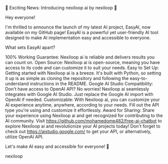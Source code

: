🚀 Exciting News: Introducing nexiloop ai by nexiloop 🤖

Hey everyone!

I'm thrilled to announce the launch of my latest AI project, EasyAI, now available on my GitHub page! EasyAI is a powerful yet user-friendly AI tool designed to make AI implementation easy and accessible to everyone.

What sets EasyAI apart?

100% Working Guarantee: Nexiloop ai is reliable and delivers results you can count on.
Open Source: Nexiloop ai is open-source, meaning you have access to its code and can customize it to suit your needs.
Easy to Set Up: Getting started with Nexiloop ai is a breeze. It's built with Python, so setting it up is as simple as cloning the repository and following the easy-to-understand instructions in the README.
Google AI Studio Compatibility: Don't have access to OpenAI API? No worries! Nexiloop ai seamlessly integrates with Google AI Studio. Just replace the Google AI import with OpenAI if needed.
Customizable: With Nexiloop ai, you can customize your AI experience anytime, anywhere, according to your needs. Fill out the API type you're using and customize it effortlessly.
Award for Sharing: Share your experience using Nexiloop ai and get recognized for contributing to the AI community.
Visit https://github.com/mohamedome482/free-ai-chatbot to explore Nexiloop ai and revolutionize your AI projects today! Don't forget to check out https://aistudio.google.com/ to get your API, or alternatively, utilize OpenAI API.

Let's make AI easy and accessible for everyone! 🌟

nexiloop 

